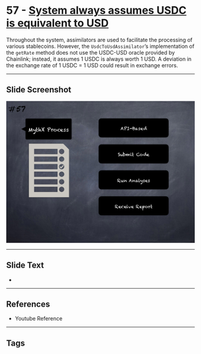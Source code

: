
# 57 - [System always assumes USDC is equivalent to USD](./System%20always%20assumes%20USDC%20is%20equivalent%20to%20USD.md)

 Throughout the system, assimilators are used to facilitate the processing of various stablecoins. However, the `UsdcToUsdAssimilator`’s implementation of the `getRate` method does not use the USDC-USD oracle provided by Chainlink; instead, it assumes 1 USDC is always worth 1 USD. A deviation in the exchange rate of 1 USDC = 1 USD could result in exchange errors.


___
## Slide Screenshot
![057.png](../../images/6.Audit%20Techniques%20and%20Tools%20101/057.png)
___
## Slide Text
- 
___
## References
- Youtube Reference
___
## Tags
